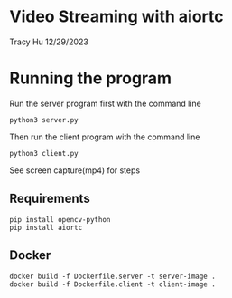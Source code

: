 # Video Streaming with aiortc
 Tracy Hu 
 12/29/2023

# Running the program
Run the server program first with the command line 
```
python3 server.py
```

Then run the client program with the command line
```
python3 client.py
```

See screen capture(mp4) for steps


## Requirements
```
pip install opencv-python
pip install aiortc
```

## Docker
```
docker build -f Dockerfile.server -t server-image .
docker build -f Dockerfile.client -t client-image .
```
